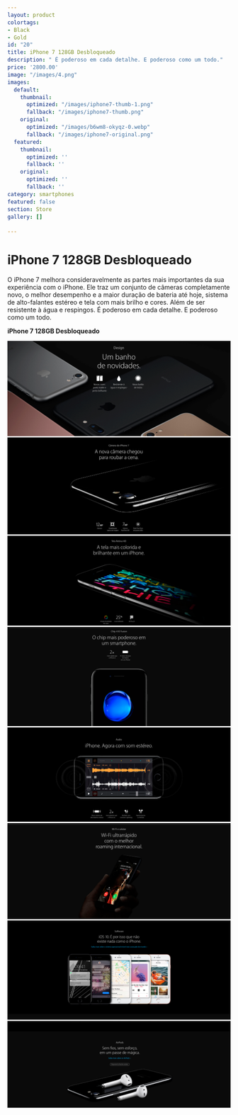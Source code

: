 ```yaml
---
layout: product
colortags:
- Black
- Gold
id: "20"
title: iPhone 7 128GB Desbloqueado
description: " É poderoso em cada detalhe. E poderoso como um todo."
price: '2800.00'
image: "/images/4.png"
images:
  default:
    thumbnail:
      optimized: "/images/iphone7-thumb-1.png"
      fallback: "/images/iphone7-thumb.png"
    original:
      optimized: "/images/b6wm8-okyqz-0.webp"
      fallback: "/images/iphone7-original.png"
  featured:
    thumbnail:
      optimized: ''
      fallback: ''
    original:
      optimized: ''
      fallback: ''
category: smartphones
featured: false
section: Store
gallery: []

---
```

# iPhone 7 128GB Desbloqueado

O iPhone 7 melhora consideravelmente as partes mais importantes da sua experiência com o iPhone. Ele traz um conjunto de câmeras completamente novo, o melhor desempenho e a maior duração de bateria até hoje, sistema de alto-falantes estéreo e tela com mais brilho e cores. Além de ser resistente à água e respingos. É poderoso em cada detalhe. E poderoso como um todo.

**iPhone 7 128GB Desbloqueado**

![](/images/1.png)![](/images/2.png)  
![](/images/3.png)  
![](/images/4.png)  
![](/images/5.png)  
![](/images/6.png)  
![](/images/7.png)  
![](/images/8.png)